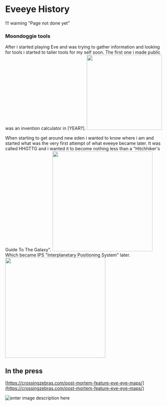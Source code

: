 # Eveeye History

!!! warning "Page not done yet"

### Moondoggie tools
After i started playing Eve and was trying to gather information and looking for tools i started to tailer tools for my self soon. The first one i made public was an invention calculator in [YEAR?].
<img src="https://raw.githubusercontent.com/Risingson/eedocs/master/docs/images/history/0_Mezz_InventionCalc.jpg" width="240"/>

When starting to get around new eden i wanted to know where i am and started what was the very first attempt of what eveeye became later. It was called HHGTTG and i wanted it to become nothing less than a "Hitchhiker's Guide To The Galaxy".
<img src="https://raw.githubusercontent.com/Risingson/eedocs/master/docs/images/history/1_HHGTTG.jpg" width="320"/>
Which became IPS "Interplanetary Positioning System" later.
<img src="https://raw.githubusercontent.com/Risingson/eedocs/master/docs/images/history/1_IPS.png" width="320"/>

## In the press
[https://crossingzebras.com/post-mortem-feature-eve-eye-maps/](https://crossingzebras.com/post-mortem-feature-eve-eye-maps/)

![enter image description here]([0_Mezz_InventionCalc.jpg](https://github.com/Risingson/eedocs/blob/master/docs/images/history/0_Mezz_InventionCalc.jpg"))
<!--stackedit_data:
eyJoaXN0b3J5IjpbMzA1NjQ1MTk4LC0yMDExODM5OTQ1LDEwNj
A0MDMzMzAsLTIwNjYwNzYwODgsNzEwMTg2ODczXX0=
-->